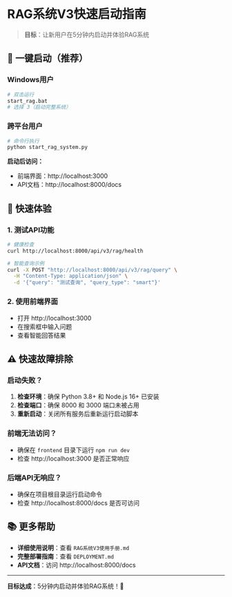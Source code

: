 # RAG系统V3快速启动指南

> **目标**：让新用户在5分钟内启动并体验RAG系统

## 🚀 一键启动（推荐）

### Windows用户
```bash
# 双击运行
start_rag.bat
# 选择 3（启动完整系统）
```

### 跨平台用户
```bash
# 命令行执行
python start_rag_system.py
```

**启动后访问：**
- 前端界面：http://localhost:3000
- API文档：http://localhost:8000/docs

## 🎯 快速体验

### 1. 测试API功能
```bash
# 健康检查
curl http://localhost:8000/api/v3/rag/health

# 智能查询示例
curl -X POST "http://localhost:8000/api/v3/rag/query" \
  -H "Content-Type: application/json" \
  -d '{"query": "测试查询", "query_type": "smart"}'
```

### 2. 使用前端界面
- 打开 http://localhost:3000
- 在搜索框中输入问题
- 查看智能回答结果

## ⚠️ 快速故障排除

### 启动失败？
1. **检查环境**：确保 Python 3.8+ 和 Node.js 16+ 已安装
2. **检查端口**：确保 8000 和 3000 端口未被占用
3. **重新启动**：关闭所有服务后重新运行启动脚本

### 前端无法访问？
- 确保在 `frontend` 目录下运行 `npm run dev`
- 检查 http://localhost:3000 是否正常响应

### 后端API无响应？
- 确保在项目根目录运行启动命令
- 检查 http://localhost:8000/docs 是否可访问

## 📚 更多帮助

- **详细使用说明**：查看 `RAG系统V3使用手册.md`
- **完整部署指南**：查看 `DEPLOYMENT.md`
- **API文档**：访问 http://localhost:8000/docs

---

**目标达成**：5分钟内启动并体验RAG系统！🎉
